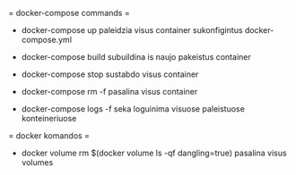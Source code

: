 = docker-compose commands =

* docker-compose up
paleidzia visus container sukonfigintus docker-compose.yml

* docker-compose build 
subuildina is naujo pakeistus container

* docker-compose stop 
sustabdo visus container

* docker-compose rm -f
pasalina visus container

* docker-compose logs -f
seka loguinima visuose paleistuose konteineriuose

= docker komandos =

* docker volume rm $(docker volume ls -qf dangling=true)
pasalina visus volumes